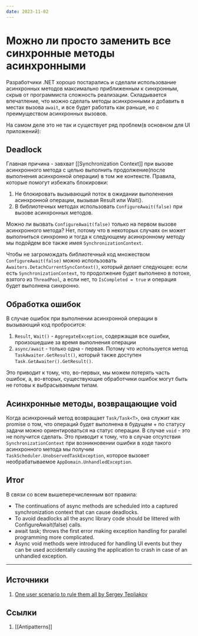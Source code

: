 ```yaml
---
date: 2023-11-02
---
```

# Можно ли просто заменить все синхронные методы асинхронными

Разработчики .NET хорошо постарались и сделали использование асинхронных методов максимально приближенным к синхронным, скрыв от программиста сложность реализации. Складывается впечатление, что можно сделать методы асинхронными и добавить в местах вызова ```await```, и все будет работать как раньше, но с преимуществом асинхронных вызовов.

На самом деле это не так и существует ряд проблем(в основном для UI приложений):

## Deadlock

Главная причина - завхват [[Synchronization Context]] при вызове асинхронного метода с целью выполнить продолжение(после выполнения асинхронной операции) в том же контексте.
Правила, которые помогут избежать блокировки:

1. Не блокировать вызывающий поток в ожидании выполенения асинхронной операции, вызывая Result или Wait().
2. В библиотечных методах использовать ```ConfigureAwait(false)``` при вызове асинхронных методов.

Можно ли вызвать ```ConfigureAwait(false)``` только на первом вызове асинхронного метода? Нет, потому что в некоторых случаях он может выполниться синхронно и тогда к следующему асинхронному методу мы подойдем все также имея ```SynchronizationContext```.

Чтобы не загромождать библиотечный код множеством ```ConfigureAwait(false)``` можно использовать ```Awaiters.DetachCurrentSyncContext()```, который делает следующее: если есть ```SynchronizationContext```, то продолжение будет выполнено в потоке, взятого из ```ThreadPool```, а если нет, то ```IsCompleted = true``` и операция будет выполнена синхронно.

## Обработка ошибок

В случае ошибок при выполнении асинхронной операции в вызывающий код пробросится:

1. ```Result```, ```Wait()``` - ```AggregateException```, содержащая все ошибки, произошедшие за время выполнения операции
1. ```async/await``` - только одна - первая. Потому что используется метод ```TaskAwaiter.GetResult()```, который также доступен ```Task.GetAwaiter().GetResult()```.

Это приводит к тому, что, во-первых, мы можем потерять часть ошибок, а, во-вторых, существующие обработчики ошибок могут быть не готовы к выбрасываемым типам.

## Асинхронные методы, возвращающие void

Когда асинхронный метод возвращает ```Task/Task<T>```, она служит как promise о том, что операций будет выполнена в будущем + по статусу задачи можно ориентироваться на статус операции. В случае ```void``` - это не получится сделать. Это приводит к тому, что в случае отсутствия ```SynchronizationContext``` при возникновении ошибки в ходе такого асинхронного метода мы получим ```TaskScheduler.UnobservedTaskException```, которое вызовет необрабатываемое ```AppDomain.UnhandledException```.

## Итог

В связи со всем вышеперечисленным вот правила:

- The continuations of async methods are scheduled into a captured synchronization context that can cause deadlocks.
- To avoid deadlocks all the async library code should be littered with ConfigureAwait(false) calls.
- await task; throws the first error making exception handling for parallel programming more complicated.
- Async void methods were introduced for handling UI events but they can be used accidentally causing the application to crash in case of an unhandled exception.

---

## Источники

1. [One user scenario to rule them all by Sergey Tepliakov](https://blogs.msdn.microsoft.com/seteplia/2018/02/14/one-user-scenario-to-rule-them-all/)

## Ссылки

1. [[Antipatterns]]
